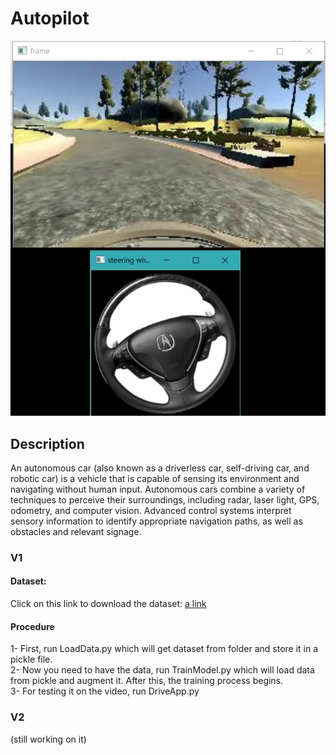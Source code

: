 # Autopilot

![alt text](https://github.com/alaaNfissi/Autopilot/blob/master/V1/result.png)

## Description
An autonomous car (also known as a driverless car, self-driving car, and robotic car) is a vehicle that is capable of sensing its environment and navigating without human input. Autonomous cars combine a variety of techniques to perceive their surroundings, including radar, laser light, GPS, odometry, and computer vision. Advanced control systems interpret sensory information to identify appropriate navigation paths, as well as obstacles and relevant signage.

### V1

#### Dataset: 
Click on this link to download the dataset: [a link](https://mega.nz/#!SPRwkCBa!SuA8tVlSX4Fq9eCMPJYCsl6C9cVEiKCjlruKiLEK3QU)

#### Procedure
1- First, run LoadData.py which will get dataset from folder and store it in a pickle file.<br />
2- Now you need to have the data, run TrainModel.py which will load data from pickle and augment it. After this, the training process begins.<br />
3- For testing it on the video, run DriveApp.py<br />

### V2
(still working on it)
